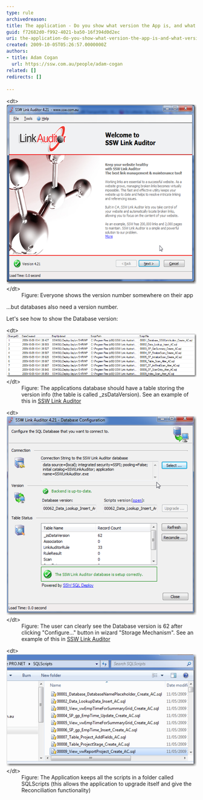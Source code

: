```yaml
---
type: rule
archivedreason: 
title: The application - Do you show what version the App is, and what version the Database is?
guid: f72682d0-f992-4021-ba50-16f394d0d2ec
uri: the-application-do-you-show-what-version-the-app-is-and-what-version-the-database-is
created: 2009-10-05T05:26:57.0000000Z
authors:
- title: Adam Cogan
  url: https://ssw.com.au/people/adam-cogan
related: []
redirects: []

---
```


<dl class="image">    &lt;dt&gt;<img width="625" height="522" alt="" style="width:576px;height:475px;" src="LinkAuditor.png"> &lt;/dt&gt;
    <dd>Figure: Everyone shows the version number somewhere on their app </dd></dl> ...but databases also need a version number.

 Let's see how to show the Database version:    
<!--endintro-->
<dl class="image">    &lt;dt&gt;<img alt="" src="zsVersionTable.png"> &lt;/dt&gt;
    <dd>Figure: The applications database should have a table storing the version info (the table is called _zsDataVersion). See an example of this in <a href="http://www.ssw.com.au/SSW/LinkAuditor/">SSW Link Auditor</a> </dd></dl><dl class="image">    &lt;dt&gt;<img alt="" src="LinkAuditorVersion.png"> &lt;/dt&gt;
    <dd>Figure: The user can clearly see the Database version is 62 after clicking "Configure..." button in wizard "Storage Mechanism". See an example of this in <a href="http://www.ssw.com.au/SSW/LinkAuditor/">SSW Link Auditor</a> </dd></dl><dl class="image">    &lt;dt&gt;<img alt="" src="ChangeScripts.jpg"> &lt;/dt&gt;
    <dd>Figure: The Application keeps all the scripts in a folder called SQLScripts (this allows the application to upgrade itself and give the Reconciliation functionality) </dd></dl>
